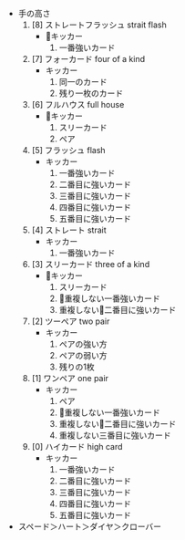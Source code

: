 - 手の高さ
  1. [8] ストレートフラッシュ strait flash
     - キッカー
       1. 一番強いカード
  1. [7] フォーカード four of a kind
     - キッカー
       1. 同一のカード
       1. 残り一枚のカード
  1. [6] フルハウス full house
     - キッカー
       1. スリーカード
       1. ペア
  1. [5] フラッシュ flash
     - キッカー
       1. 一番強いカード
       1. 二番目に強いカード
       1. 三番目に強いカード
       1. 四番目に強いカード
       1. 五番目に強いカード
  1. [4] ストレート strait
     - キッカー
       1. 一番強いカード
  1. [3] スリーカード three of a kind
     - キッカー
       1. スリーカード
       1. 重複しない一番強いカード
       1. 重複しない二番目に強いカード
  1. [2] ツーペア two pair
     - キッカー
       1. ペアの強い方
       1. ペアの弱い方
       1. 残りの1枚
  1. [1] ワンペア one pair
     - キッカー
       1. ペア
       1. 重複しない一番強いカード
       1. 重複しない二番目に強いカード
       1. 重複しない三番目に強いカード
  1. [0] ハイカード high card
     - キッカー
       1. 一番強いカード
       1. 二番目に強いカード
       1. 三番目に強いカード
       1. 四番目に強いカード
       1. 五番目に強いカード
- スペード＞ハート＞ダイヤ＞クローバー